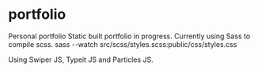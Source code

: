 # portfolio
Personal portfolio
Static built portfolio in progress. 
Currently using Sass to compile scss.
sass --watch src/scss/styles.scss:public/css/styles.css

Using Swiper JS, Typeit JS and Particles JS.
